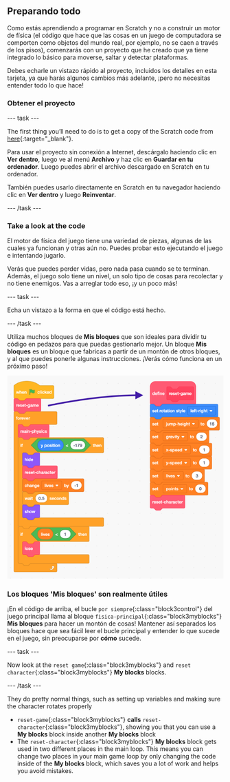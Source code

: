 ## Preparando todo

Como estás aprendiendo a programar en Scratch y no a construir un motor de física (el código que hace que las cosas en un juego de computadora se comporten como objetos del mundo real, por ejemplo, no se caen a través de los pisos), comenzarás con un proyecto que he creado que ya tiene integrado lo básico para moverse, saltar y detectar plataformas.

Debes echarle un vistazo rápido al proyecto, incluidos los detalles en esta tarjeta, ya que harás algunos cambios más adelante, ¡pero no necesitas entender todo lo que hace!

### Obtener el proyecto

\--- task \---

The first thing you’ll need to do is to get a copy of the Scratch code from [here](https://scratch.mit.edu/projects/454114430){:target="_blank"}.

Para usar el proyecto sin conexión a Internet, descárgalo haciendo clic en **Ver dentro**, luego ve al menú **Archivo** y haz clic en **Guardar en tu ordenador**. Luego puedes abrir el archivo descargado en Scratch en tu ordenador.

También puedes usarlo directamente en Scratch en tu navegador haciendo clic en **Ver dentro** y luego **Reinventar**.

\--- /task \---

### Take a look at the code

El motor de física del juego tiene una variedad de piezas, algunas de las cuales ya funcionan y otras aún no. Puedes probar esto ejecutando el juego e intentando jugarlo.

Verás que puedes perder vidas, pero nada pasa cuando se te terminan. Además, el juego solo tiene un nivel, un solo tipo de cosas para recolectar y no tiene enemigos. Vas a arreglar todo eso, ¡y un poco más!

\--- task \---

Echa un vistazo a la forma en que el código está hecho.

\--- /task \---

Utiliza muchos bloques de **Mis bloques** que son ideales para dividir tu código en pedazos para que puedas gestionarlo mejor. Un bloque **Mis bloques** es un bloque que fabricas a partir de un montón de otros bloques, y al que puedes ponerle algunas instrucciones. ¡Verás cómo funciona en un próximo paso!

![](images/setup2and3.png)

### Los bloques 'Mis bloques' son realmente útiles

¡En el código de arriba, el bucle `por siempre`{:class="block3control"} del juego principal llama al bloque `fisica-principal`{:class="block3myblocks"} **Mis bloques** para hacer un montón de cosas! Mantener así separados los bloques hace que sea fácil leer el bucle principal y entender lo que sucede en el juego, sin preocuparse por **cómo** sucede.

\--- task \---

Now look at the `reset game`{:class="block3myblocks"} and `reset character`{:class="block3myblocks"} **My blocks** blocks.

\--- /task \---

They do pretty normal things, such as setting up variables and making sure the character rotates properly

- `reset-game`{:class="block3myblocks"} **calls** `reset-character`{:class="block3myblocks"}, showing you that you can use a **My blocks** block inside another **My blocks** block
- The `reset-character`{:class="block3myblocks"} **My blocks** block gets used in two different places in the main loop. This means you can change two places in your main game loop by only changing the code inside of the **My blocks** block, which saves you a lot of work and helps you avoid mistakes.